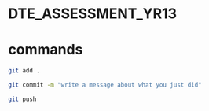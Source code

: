 # DTE_ASSESSMENT_YR13

# commands

```bash
git add .

git commit -m "write a message about what you just did"

git push

```